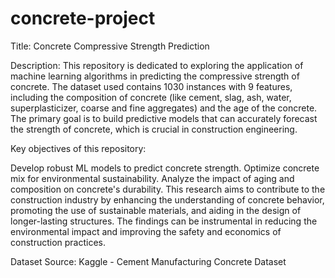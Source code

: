 # concrete-project
Title: Concrete Compressive Strength Prediction

Description:
This repository is dedicated to exploring the application of machine learning algorithms in predicting the compressive strength of concrete. The dataset used contains 1030 instances with 9 features, including the composition of concrete (like cement, slag, ash, water, superplasticizer, coarse and fine aggregates) and the age of the concrete. The primary goal is to build predictive models that can accurately forecast the strength of concrete, which is crucial in construction engineering.

Key objectives of this repository:

Develop robust ML models to predict concrete strength.
Optimize concrete mix for environmental sustainability.
Analyze the impact of aging and composition on concrete's durability.
This research aims to contribute to the construction industry by enhancing the understanding of concrete behavior, promoting the use of sustainable materials, and aiding in the design of longer-lasting structures. The findings can be instrumental in reducing the environmental impact and improving the safety and economics of construction practices.

Dataset Source: Kaggle - Cement Manufacturing Concrete Dataset